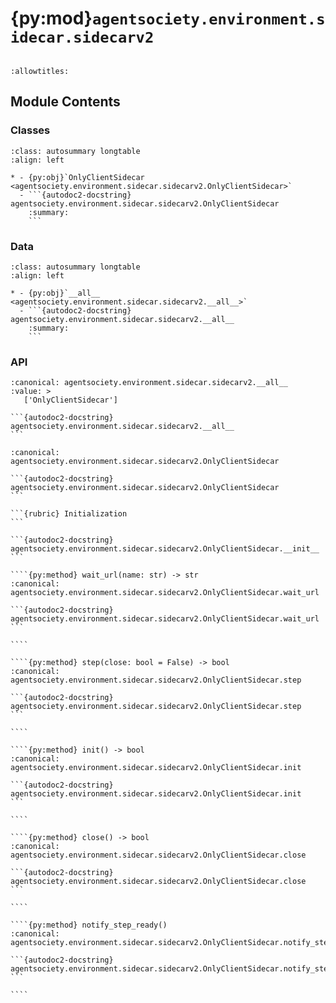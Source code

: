 # {py:mod}`agentsociety.environment.sidecar.sidecarv2`

```{py:module} agentsociety.environment.sidecar.sidecarv2
```

```{autodoc2-docstring} agentsociety.environment.sidecar.sidecarv2
:allowtitles:
```

## Module Contents

### Classes

````{list-table}
:class: autosummary longtable
:align: left

* - {py:obj}`OnlyClientSidecar <agentsociety.environment.sidecar.sidecarv2.OnlyClientSidecar>`
  - ```{autodoc2-docstring} agentsociety.environment.sidecar.sidecarv2.OnlyClientSidecar
    :summary:
    ```
````

### Data

````{list-table}
:class: autosummary longtable
:align: left

* - {py:obj}`__all__ <agentsociety.environment.sidecar.sidecarv2.__all__>`
  - ```{autodoc2-docstring} agentsociety.environment.sidecar.sidecarv2.__all__
    :summary:
    ```
````

### API

````{py:data} __all__
:canonical: agentsociety.environment.sidecar.sidecarv2.__all__
:value: >
   ['OnlyClientSidecar']

```{autodoc2-docstring} agentsociety.environment.sidecar.sidecarv2.__all__
```

````

`````{py:class} OnlyClientSidecar(syncer_address: str, name: str = 'within-syncer', secure: bool = False)
:canonical: agentsociety.environment.sidecar.sidecarv2.OnlyClientSidecar

```{autodoc2-docstring} agentsociety.environment.sidecar.sidecarv2.OnlyClientSidecar
```

```{rubric} Initialization
```

```{autodoc2-docstring} agentsociety.environment.sidecar.sidecarv2.OnlyClientSidecar.__init__
```

````{py:method} wait_url(name: str) -> str
:canonical: agentsociety.environment.sidecar.sidecarv2.OnlyClientSidecar.wait_url

```{autodoc2-docstring} agentsociety.environment.sidecar.sidecarv2.OnlyClientSidecar.wait_url
```

````

````{py:method} step(close: bool = False) -> bool
:canonical: agentsociety.environment.sidecar.sidecarv2.OnlyClientSidecar.step

```{autodoc2-docstring} agentsociety.environment.sidecar.sidecarv2.OnlyClientSidecar.step
```

````

````{py:method} init() -> bool
:canonical: agentsociety.environment.sidecar.sidecarv2.OnlyClientSidecar.init

```{autodoc2-docstring} agentsociety.environment.sidecar.sidecarv2.OnlyClientSidecar.init
```

````

````{py:method} close() -> bool
:canonical: agentsociety.environment.sidecar.sidecarv2.OnlyClientSidecar.close

```{autodoc2-docstring} agentsociety.environment.sidecar.sidecarv2.OnlyClientSidecar.close
```

````

````{py:method} notify_step_ready()
:canonical: agentsociety.environment.sidecar.sidecarv2.OnlyClientSidecar.notify_step_ready

```{autodoc2-docstring} agentsociety.environment.sidecar.sidecarv2.OnlyClientSidecar.notify_step_ready
```

````

`````

